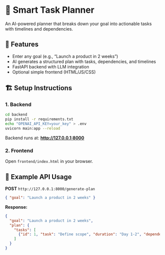 # 🧠 Smart Task Planner

An AI-powered planner that breaks down your goal into actionable tasks with timelines and dependencies.

## 🚀 Features
- Enter any goal (e.g., “Launch a product in 2 weeks”)
- AI generates a structured plan with tasks, dependencies, and timelines
- FastAPI backend with LLM integration
- Optional simple frontend (HTML/JS/CSS)

## 🏗️ Setup Instructions

### 1. Backend
```bash
cd backend
pip install -r requirements.txt
echo "OPENAI_API_KEY=your_key" > .env
uvicorn main:app --reload
```

Backend runs at: **http://127.0.0.1:8000**

### 2. Frontend
Open `frontend/index.html` in your browser.

## 🧩 Example API Usage
**POST** `http://127.0.0.1:8000/generate-plan`
```json
{ "goal": "Launch a product in 2 weeks" }
```

**Response:**
```json
{
  "goal": "Launch a product in 2 weeks",
  "plan": {
    "tasks": [
      {"id": 1, "task": "Define scope", "duration": "Day 1-2", "dependencies": []}
    ]
  }
}
```
